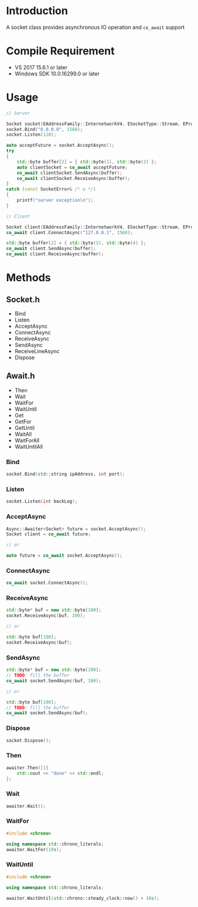 # Introduction
A socket class provides asynchronous IO operation and `co_await` support

# Compile Requirement
* VS 2017 15.6.1 or later
* Windows SDK 10.0.16299.0 or later

# Usage

```c++
// Server

Socket socket(EAddressFamily::InternetworkV4, ESocketType::Stream, EProtocolType::Tcp);
socket.Bind("0.0.0.0", 1568);
socket.Listen(128);

auto acceptFuture = socket.AcceptAsync();
try
{
	std::byte buffer[2] = { std::byte(1), std::byte(2) };
	auto clientSocket = co_await acceptFuture;
	co_await clientSocket.SendAsync(buffer);
	co_await clientSocket.ReceiveAsync(buffer);
}
catch (const SocketError& /* e */)
{
	printf("server exception\n");
}

// Client

Socket client(EAddressFamily::InternetworkV4, ESocketType::Stream, EProtocolType::Tcp);
co_await client.ConnectAsync("127.0.0.1", 1568);

std::byte buffer[2] = { std::byte(3), std::byte(4) };
co_await client.SendAsync(buffer);
co_await client.ReceiveAsync(buffer);
```

# Methods

## Socket.h

* Bind
* Listen
* AcceptAsync
* ConnectAsync
* ReceiveAsync
* SendAsync
* ReceiveLineAsync
* Dispose

## Await.h

* Then
* Wait
* WaitFor
* WaitUntil
* Get
* GetFor
* GetUntil
* WaitAll
* WaitForAll
* WaitUntilAll


### Bind

```c++
socket.Bind(std::string ipAddress, int port);
```

### Listen

```c++
socket.Listen(int backLog);
```

### AcceptAsync

```c++
Async::Awaiter<Socket> future = socket.AcceptAsync();
Socket client = co_await future;

// or

auto future = co_await socket.AcceptAsync();
```

### ConnectAsync

```c++
co_await socket.ConnectAsync();
```

### ReceiveAsync

```c++
std::byte* buf = new std::byte[100];
socket.ReceiveAsync(buf, 100);

// or

std::byte buf[100];
socket.ReceiveAsync(buf);
```

### SendAsync

```c++
std::byte* buf = new std::byte[100];
// TODO: fill the buffer
co_await socket.SendAsync(buf, 100);

// or

std::byte buf[100];
// TODO: fill the buffer
co_await socket.SendAsync(buf);
```

### Dispose

```c++
socket.Dispose();
```

### Then

```c++
awaiter.Then([]{
	std::cout << "done" << std::endl;
};
```

### Wait

```c++
awaiter.Wait();
```

### WaitFor
```c++
#include <chrono>

using namespace std::chrono_literals;
awaiter.WaitFor(10s);
```

### WaitUntil
```c++
#include <chrono>

using namespace std::chrono_literals;

awaiter.WaitUntil(std::chrono::steady_clock::now() + 10s);
```

